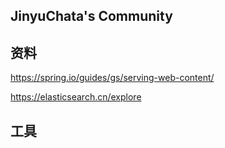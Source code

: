 ## JinyuChata's Community

## 资料
https://spring.io/guides/gs/serving-web-content/

https://elasticsearch.cn/explore

## 工具
